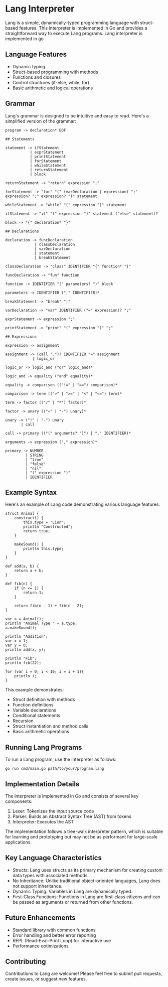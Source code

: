 # Lang Interpreter

Lang is a simple, dynamically-typed programming language with struct-based features. This interpreter is implemented in Go and provides a straightforward way to execute Lang programs.
Lang interpreter is implemented in go

## Language Features

- Dynamic typing
- Struct-based programming with methods
- Functions and closures
- Control structures (if-else, while, for)
- Basic arithmetic and logical operations

## Grammar

Lang's grammar is designed to be intuitive and easy to read. Here's a simplified version of the grammar:

```
program -> declaration* EOF

## Statements

statement -> ifStatement
           | exprStatement
           | printStatement
           | forStatement
           | whileStatement
           | returnStatement
           | block

returnStatement -> "return" expression ";"

forStatement -> "for" "(" (varDeclaration | expression) ";" expression? ";" expression? ")" statement

whileStatement -> "while" "(" expression ")" statement

ifStatement -> "if" "(" expression ")" statement ("else" statement)?

block -> "{" declaration* "}"

## Declarations

declaration -> funcDeclaration
             | classDeclaration
             | varDeclaration
             | statement
             | breakStatement

classDeclaration -> "class" IDENTIFIER "{" function* "}"

funcDeclaration -> "fun" function

function -> IDENTIFIER "(" parameters? ")" block

parameters -> IDENTIFIER ("," IDENTIFIER)*

breakStatement -> "break" ";"

varDeclaration -> "var" IDENTIFIER ("=" expression)? ";"

exprStatement -> expression ";"

printStatement -> "print" "(" expression ")" ";"

## Expressions

expression -> assignment

assignment -> (call ".")? IDENTIFIER "=" assignment
            | logic_or

logic_or -> logic_and ("or" logic_and)*

logic_and -> equality ("and" equality)*

equality -> comparison (("!=" | "==") comparison)*

comparison -> term ((">" | ">=" | "<" | "<=") term)*

term -> factor (("/" | "*") factor)*

factor -> unary (("+" | "-") unary)*

unary -> ("!" | "-") unary
       | call

call -> primary (("(" arguments? ")") | "." IDENTIFIER)*

arguments -> expression ("," expression)*

primary -> NUMBER
         | STRING
         | "true"
         | "false"
         | "nil"
         | "(" expression ")"
         | IDENTIFIER
```

## Example Syntax

Here's an example of Lang code demonstrating various language features:

```lang
struct Animal {
    construct() {
        this.type = "Lion";
        println "Constructed";
        return true;
    }

    makeSound() {
        println this.type;
    }
}

def add(a, b) {
    return a + b;
}

def fib(n) {
    if (n <= 1) {
        return 1;
    }

    return fib(n - 1) + fib(n - 2);
}

var a = Animal();
println "Animal Type " + a.type;
a.makeSound();

println "Addition";
var x = 1;
var y = 0;
println add(x, y);

println "Fib";
println fib(22);

for (var i = 0; i < 10; i = i + 1){
    println i;
}

```

This example demonstrates:
- Struct definition with methods
- Function definitions
- Variable declarations
- Conditional statements
- Recursion
- Struct instantiation and method calls
- Basic arithmetic operations

## Running Lang Programs

To run a Lang program, use the interpreter as follows:

```
go run cmd/main.go path/to/your/program.lang
```

## Implementation Details

The interpreter is implemented in Go and consists of several key components:

1. Lexer: Tokenizes the input source code
2. Parser: Builds an Abstract Syntax Tree (AST) from tokens
3. Interpreter: Executes the AST

The implementation follows a tree-walk interpreter pattern, which is suitable for learning and prototyping but may not be as performant for large-scale applications.

## Key Language Characteristics

- Structs: Lang uses structs as its primary mechanism for creating custom data types with associated methods.
- No Inheritance: Unlike traditional object-oriented languages, Lang does not support inheritance.
- Dynamic Typing: Variables in Lang are dynamically typed.
- First-Class Functions: Functions in Lang are first-class citizens and can be passed as arguments or returned from other functions.

## Future Enhancements

- Standard library with common functions
- Error handling and better error reporting
- REPL (Read-Eval-Print Loop) for interactive use
- Performance optimizations

## Contributing

Contributions to Lang are welcome! Please feel free to submit pull requests, create issues, or suggest new features.
